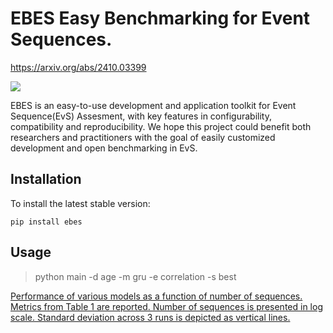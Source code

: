 # EBES Easy Benchmarking for Event Sequences.
https://arxiv.org/abs/2410.03399

<img src="https://arxiv.org/html/2410.03399v1/x2.png">



EBES is an easy-to-use development and application toolkit for Event Sequence(EvS) Assesment, with key features in configurability, compatibility and reproducibility. We hope this project could benefit both researchers and practitioners with the goal of easily customized development and open benchmarking in EvS.

## Installation
To install the latest stable version:
```
pip install ebes
```

## Usage
>python main -d age -m gru -e correlation -s best



[Performance of various models as a function of number of sequences. Metrics from Table 1 are reported. Number of sequences is presented in log scale. Standard deviation across 3 runs is depicted as vertical lines.](https://arxiv.org/html/2410.03399v1/x5.png)
